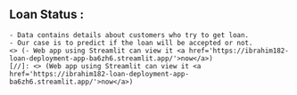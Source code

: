 ## Loan Status :
    - Data contains details about customers who try to get loan.
    - Our case is to predict if the loan will be accepted or not.
    <> (- Web app using Streamlit can view it <a href='https://ibrahim182-loan-deployment-app-ba6zh6.streamlit.app/'>now</a>)
    [//]: <> (Web app using Streamlit can view it <a href='https://ibrahim182-loan-deployment-app-ba6zh6.streamlit.app/'>now</a>)
